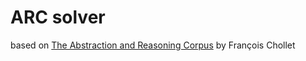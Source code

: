 # ARC solver
based on [The Abstraction and Reasoning Corpus](https://github.com/fchollet/ARC) by François Chollet
